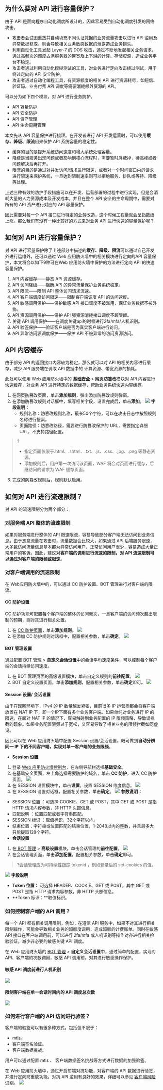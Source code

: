 ## 为什么要对 API 进行容量保护？
由于 API 是面向程序自动化调度所设计的，因此容易受到自动化调度引发的网络攻击。

- 攻击者会试图重放并自动填充不同认证凭据的业务流量攻击以进行 API 滥用及异常数据获取，则会导致相关业务敏感数据的泄露造成业务损失。
- 利用自动化工具发起 Layer-7 的 DOS 攻击，通过不断地发起相关业务请求，通过高频次的调度占满服务器的带宽及上下游的计算、存储资源，造成业务平台不稳定。
- 攻击者通过利用自动化模糊测试的工具，对业务进行定向攻击绕过测试，用于绕过定向的 API 安全防护。
- 攻击者通过自动化编程工具，有资源额度的相关 API 进行资源耗尽，如短信、验证码、业务付费 API 调度等需要消耗额外资源的 API。


可以分为如下四个模块，对 API 进行业务防护。
- API 容量防护
- API 安全防护
- API 资产管理
- API 生命周期管理

本文先从 API 容量保护进行梳理。在开发者进行 API 开发运营时，可以使用**缓存、降级、限流**用来保护 API 系统容量的稳定性。
- 缓存的目的是提升系统访问速度和增大系统处理容量。
- 降级是当服务出现问题或者影响到核心流程时，需要暂时屏蔽掉，待高峰或者问题解决后再打开。
- 限流的目的是通过对并发访问/请求进行限速，或者对一个时间窗口内的请求进行限速来保护系统，一旦达到限制速率则可以拒绝服务、排队或等待、降级等处理。

上述三种有效的防护手段措施可以在开发、运营部署的过程中进行实现，但是会消耗大量的人力资源成本及开发成本。并且在整个 API 安全的生命周期中，需要对所有的 API 资产进行对应的 API 容量保护。

因此需要对每一个 API 接口进行特定的业务改造，这个时候工程量就会呈指数级上涨。那么我们有没有一种比较好的方式来对业务 API 进行快速的容量保护呢？


## 如何对 API 进行容量保护？
对 API 进行容量保护除了上述部分中描述的**缓存、降级、限流**可以通过自己开发外进行运维外，还可以通过 Web 应用防火墙中的相关模块进行定向的API 容量保护，本文将会以如下9种可在Web 应用防火墙中保护的方法进行定向 API 的快速容量保护。
1. API 内容缓存——静态 API 资源缓存。
2. API 访问降级——阻断 API 的异常流量保护业务系统稳定。
3. API 限流——限制 API 整体访问请求流速。
4. API 客户端调度访问限速——限制客户端调度 API 的访问速度。
5. API 敏感调用保护——保护敏感 API 接口调度不被滥用，保证业务数据不被外协。
6. API 资源调用保护——保护 API 强资源消耗接口调度不超限额。
7. 关键 API 调用保护——在调度关键api的时候进行2fa/mfa/人机识别。
8. API 验签保护——验证客户端是否为真实客户端进行访问。
9. API 异常访问源调度保护——保护 API 不被异常的访问资源访问。


## API 内容缓存
由于部分 API 的返回接口内容较为稳定，那么就可以对 API 的相关内容进行缓存，减少 API 服务端在调取 API 数据中的 计算资源、带宽资源的损耗。

此处可以使用  Web 应用防火墙中的 **[基础安全](https://console.cloud.tencent.com/guanjia/tea-baseconfig)** > **网页防篡改**模块对 API 内容进行快速缓存，对业务 API 进行特定的数据缓存，帮助业务系统快速内容缓存。
1. 在网页防篡改页面，单击**添加规则**，弹出添加防篡改规则弹窗。
2. 在添加防篡改规则对话框中，填写相关字段，设置完成后，单击**添加**。
![](https://qcloudimg.tencent-cloud.cn/raw/4ae95611eb90b72d8a2bd7086f17c0de.png)
  **字段说明：**
	- 规则名称：防篡改规则名称，最长50个字符，可以在攻击日志中按照规则名称进行搜索。
	- 页面路径：防篡改路径，需要进行防篡改保护的 URL，需要指定详细 URL，不支持路径配置。
>?
>- 指定页面仅限于.html、.shtml、.txt、.js、.css、.jpg、.png 等静态资源。
>- 添加规则后，用户第一次访问该页面，WAF 将会对页面进行缓存，后继访问的请求为 WAF 缓存页面。
3. 完成的防篡改规则后，规则默认启用。

## 如何对 API 进行流速限制？
对 API 的流速限制分为两个部分：

### 对服务端 API 整体的流速限制
如果对服务端进行整体的 API 限速限流，容易导致部分客户端无法访问到业务信息。由于恶意流量在攻击时，流量数据会比较大，如果通过 API 后端服务限速，大多数访问流量信息基本都为异常访问用户，正常访问用户很少，容易造成大量正常用户的客诉。因此，建议对**客户端的调用进行流速的限制，对 API 流速限制可以通过对客户端的限频或限速**。

### 对客户端调用的流速限制
在 Web应用防火墙中的，可以通过 CC 防护设置、BOT 管理进行对客户端的限流。

#### CC 防护设置
CC 防护功能可配置每个客户端的整体的访问频次，一旦客户端的访问频次超出限制的预期，则对其进行相关处置。

1. 在 [CC 防护页面](https://console.cloud.tencent.com/guanjia/tea-baseconfig)，单击**添加规则**。
![](https://qcloudimg.tencent-cloud.cn/raw/e09b6939285958ecd663950ff2b4db6f.png)
2. 在添加 CC 防护规则对话框中，配置相关参数，单击**确定**。
![](https://qcloudimg.tencent-cloud.cn/raw/c78e84c47e8e51789afc471c270b9b4b.png)

#### BOT 管理设置
通过配置 [BOT 管理](https://console.cloud.tencent.com/guanjia/tea-botconfig) > **自定义会话设置**中的会话平均速度条件，可以控制每个客户端的会话持续访问速度。

1. 在 BOT 管理页面的高级设置模块，单击自定义规则的**前往配置**。
![](https://qcloudimg.tencent-cloud.cn/raw/1389b46be27345c459cadf7f2d829839.png)
2. BOT 自定义设置页面，单击**添加规则**，配置相关参数，单击**确定**即可。
![](https://qcloudimg.tencent-cloud.cn/raw/baf98c6ca169d3c9c6481d53ee1fd7c3.png)


#### Session 设置/ 会话设置
由于在现网环境下，IPv4 的 IP 数量越发紧张，目前很多 IP 运营商都会将客户端放置在 NAT IP 下，即一个IP下面有多个业务客户端。如果单纯对业务进行 IP 的限速，在面对 NAT IP 的情况下，容易触碰到业务配置的 IP 限频策略，导致误拦截的现象。如果业务配置限频过于宽松，又容易导致了相关业务的限频拦截如同虚设。

因此可以在 Web 应用防火墙中配置 Session 设置/会话设置，既可做到**自动分辨同一 IP 下的不同客户端，实现对单一客户端的业务限频**。

- **Session 设置**
 1.  登录 [Web 应用防火墙控制台](https://console.cloud.tencent.com/guanjia/tea-overview)，在左侧导航栏选择**基础安全**。
 2. 在基础安全页面，左上角选择需要防护的域名，单击 **CC 防护**，进入 CC 防护页面。
![](https://qcloudimg.tencent-cloud.cn/raw/5e4564d35c7388711034878864f189eb.png)
 2. 在 SESSION 设置模块中，单击**设置**，设置 SESSION 维度信息。
![](https://qcloudimg.tencent-cloud.cn/raw/154dd23236f82de255052f8bfba0285b.png)
 3. 在 SESSION 设置对话框，配置相关参数，单击**确定**。
![](https://qcloudimg.tencent-cloud.cn/raw/90c67bcf884d1bb8935c99ba40fb56ad.png)
**参数说明：**
   - SESSION 位置 ：可选择 COOKIE、GET 或 POST，其中 GET 或 POST 是指 HTTP 请求内容参数，非 HTTP 头部信息。
   - 匹配说明 ：位置匹配或者字符串匹配。
   - SESSION 标识 ：取值标识，32个字符以内。
   - 结束位置：字符串或位置匹配的结束位置，1-2048以内的整数，并且最多大只能提取128个字符。
- **会话设置**
 1. 在[ BOT 管理](https://console.cloud.tencent.com/guanjia/tea-botconfig) > **高级设置**模块，单击会话管理的**前往配置**。
 ![](https://qcloudimg.tencent-cloud.cn/raw/6482e262a73a10a522fa51fd9e789e04.png)
 2. 在会话管理页面，单击**添加配置**，配置相关参数，单击**确定**即可。
>?会话管理应为可持续性跟踪 tokenid ，例如登录后的 set-cookies 的值。
>
![](https://qcloudimg.tencent-cloud.cn/raw/ab5e7a5ca3c5a2e19b2f8fb8b7f6f766.png)
**字段说明**
   - **Token 位置：**	可选择 HEADER、COOKIE、GET 或 POST，其中 GET 或 POST 是指 HTTP 请求内容参数，非 HTTP 头部信息。
   - **Token 标识：**取值标识。


### 如何控制客户端的 API 调用？
每一个 API 都有相关调用限制，例如：在短信 API 服务中，如果不对其进行相关限制操作，可能会导致相关业务的超额度调用，造成超额的计费账单。同时在敏感 API 接口在客户端调用前，可以进行 2fa/mfa 或人机识别等操作对齐进行相关检验验证。减少非必要的敏感关键 API 调度。

在 Web 应用防火墙的 [BOT 管理](https://console.cloud.tencent.com/guanjia/tea-botconfig) > **自定义会话设置**中，通过简单的配置，实现对 API、客户端的次数调用，敏感 API 调用前，对其进行敏感操作保护。

#### 敏感 API 调度前进行人机识别
![](https://qcloudimg.tencent-cloud.cn/raw/93ecbd64daa25603f6dea1a55cade3a8.png)

#### 限制客户端在单一会话时间内的 API 调度总次数
![](https://qcloudimg.tencent-cloud.cn/raw/518766d2d84d78a87ba653d88d6c2a23.png)


### 如何进行客户端的 API 访问进行验签？
客户端的验签可以有很多种方式，包括但不限于：
- mtls。
- 客户端签名验证。
- 客户端数据挑战。

用户可以通过配置 mtls 、 客户端数据签名挑战等方式进行数据的加强验签。

在 Web 应用防火墙中，通过开启前端对抗功能，对客户端的 API 数据进行验签，并进行定向防重放功能。对抗 API 滥用有良好的效果，详细可以参见 [客户端风险识别](https://cloud.tencent.com/document/product/627/65690)。
![](https://qcloudimg.tencent-cloud.cn/raw/e2a850ae7190762f9b7848b116b37f3a.png)


